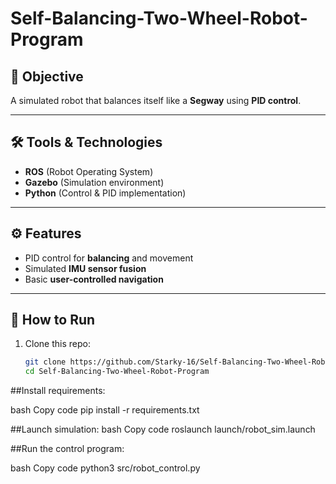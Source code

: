 # Self-Balancing-Two-Wheel-Robot-Program
## 📌 Objective
A simulated robot that balances itself like a **Segway** using **PID control**.

---

## 🛠 Tools & Technologies
- **ROS** (Robot Operating System)
- **Gazebo** (Simulation environment)
- **Python** (Control & PID implementation)

---

## ⚙️ Features
- PID control for **balancing** and movement  
- Simulated **IMU sensor fusion**  
- Basic **user-controlled navigation**  

---

## 🚀 How to Run
1. Clone this repo:
   ```bash
   git clone https://github.com/Starky-16/Self-Balancing-Two-Wheel-Robot-Program.git
   cd Self-Balancing-Two-Wheel-Robot-Program
##Install requirements:

bash
Copy code
pip install -r requirements.txt

##Launch simulation:
bash
Copy code
roslaunch launch/robot_sim.launch

##Run the control program:

bash
Copy code
python3 src/robot_control.py
